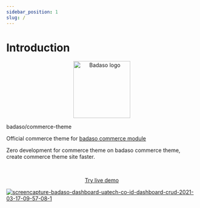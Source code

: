 ```yaml
---
sidebar_position: 1
slug: /
---
```


# Introduction

<p align="center">
  <a href="https://badaso-docs.uatech.co.id/">
    <img src="img/badaso-module-logo.png" width="150px" alt="Badaso logo" />  
  </a>
  <p>badaso/commerce-theme</p>
</p>

<p align="left">Official commerce theme for <a href="https://github.com/uasoft-indonesia/badaso">badaso commerce module</a></p>
<p align="left">Zero development for commerce theme on badaso commerce theme, create commerce theme site faster.</p>
<br />

<p align="center">
  <p align="center"><a href="https://badaso-demo.uatech.co.id/post" target="_blank">Try live demo</a></p>
  <a href="https://badaso-docs.uatech.co.id/">
    <img src="https://i.ibb.co/mTdhq0T/Screen-Shot-2021-12-08-at-22-47-51.png" alt="screencapture-badaso-dashboard-uatech-co-id-dashboard-crud-2021-03-17-09-57-08-1" />
  </a>
</p>
